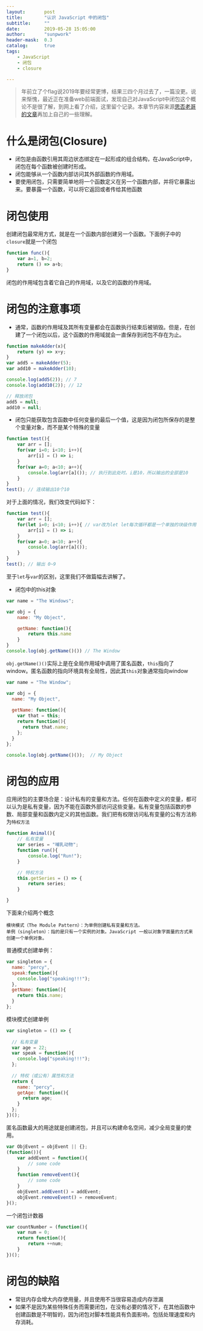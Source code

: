 ```yaml
---
layout:       post
title:        "认识 JavaScript 中的闭包"
subtitle:     ""
date:         2019-05-28 15:05:00
author:       "sunpwork"
header-mask:  0.3
catalog:      true
tags:
    - JavaScript
    - 闭包
    - closure

---
```

>年前立了个flag说2019年要经常更博，结果三四个月过去了，一篇没更。说来惭愧，最近正在准备web前端面试，发现自己对JavaScript中闭包这个概论不是很了解，到网上看了介绍，这里留个记录。本章节内容来源[思否老哥的文章](https://segmentfault.com/a/1190000006875662#articleHeader3)再加上自己的一些理解。

# 什么是闭包(Closure)
- 闭包是由函数引用其周边状态绑定在一起形成的组合结构，在JavaScript中，闭包在每个函数被创建时形成。
- 闭包能够从一个函数内部访问其外部函数的作用域。
- 要使用闭包，只需要简单地将一个函数定义在另一个函数内部，并将它暴露出来。要暴露一个函数，可以将它返回或者传给其他函数

# 闭包使用
创建闭包最常用方式，就是在一个函数内部创建另一个函数。下面例子中的`closure`就是一个闭包
``` JavaScript
function func(){
    var a=1, b=2;
    return () => a+b;
}
```
闭包的作用域包含着它自己的作用域，以及它的函数的作用域。

# 闭包的注意事项
- 通常，函数的作用域及其所有变量都会在函数执行结束后被销毁。但是，在创建了一个闭包以后，这个函数的作用域就会一直保存到闭包不存在为止。

``` JavaScript
function makeAdder(x){
    return (y) => x+y;
}
var add5 = makeAdder(5);
var add10 = makeAdder(10);

console.log(add5(2)); // 7
console.log(add10(2)); // 12

// 释放闭包
add5 = null;
add10 = null;
```

- 闭包只能获取包含函数中任何变量的最后一个值，这是因为闭包所保存的是整个变量对象，而不是某个特殊的变量

``` JavaScript
function test(){
    var arr = [];
    for(var i=0; i<10; i++){
        arr[i] = () => i;
    }
    for(var a=0; a<10; a++){
        console.log(arr[a]()); // 执行到此处时。i是10，所以输出的全部是10
    }
}
test(); // 连续输出10个10
```

对于上面的情况，我们改变代码如下：
``` JavaScript
function test(){
    var arr = [];
    for(let i=0; i<10; i++){ // var改为let let每次循环都是一个单独的块级作用域
        arr[i] = () => i;
    }
    for(var a=0; a<10; a++){
        console.log(arr[a]());
    }
}
test(); // 输出 0~9
```
至于`let`与`var`的区别，这里我们不做篇幅去讲解了。

- 闭包中的this对象

``` JavaScript
var name = "The Windows";

var obj = {
    name: "My Object",

    getName: function(){
        return this.name
    }
}
console.log(obj.getName()()) // The Window
```

`obj.getName()()`实际上是在全局作用域中调用了匿名函数，`this`指向了window。匿名函数的指向环境具有全局性，因此其`this`对象通常指向window

``` JavaScript
var name = "The Window";

var obj = {
  name: "My Object",
  
  getName: function(){
    var that = this;
    return function(){
      return that.name;
    };
  }
};

console.log(obj.getName()());  // My Object
```

# 闭包的应用

应用闭包的主要场合是：设计私有的变量和方法。任何在函数中定义的变量，都可以认为是私有变量，因为不能在函数外部访问这些变量。私有变量包括函数的参数、局部变量和函数内定义的其他函数。我们把有权限访问私有变量的公有方法称为`特权方法`
``` JavaScript
function Animal(){
    // 私有变量
    var series = "哺乳动物";
    function run(){
        console.log("Run!");
    }

    // 特权方法
    this.getSeries = () => {
        return series;
    }

}
```
下面来介绍两个概念
```
模块模式（The Module Pattern）：为单例创建私有变量和方法。
单例（singleton）：指的是只有一个实例的对象。JavaScript 一般以对象字面量的方式来创建一个单例对象。
```

普通模式创建单例：
``` JavaScript
var singleton = {
  name: "percy",
  speak:function(){
    console.log("speaking!!!");
  },
  getName: function(){
    return this.name;
  }
};
```
模块模式创建单例
``` JavaScript
var singleton = (() => {
  
  // 私有变量
  var age = 22;
  var speak = function(){
    console.log("speaking!!!");
  };
  
  // 特权（或公有）属性和方法
  return {
    name: "percy",
    getAge: function(){
      return age;
    }
  };
})();
```

匿名函数最大的用途就是创建闭包，并且可以构建命名空间，减少全局变量的使用。
``` JavaScript
var ObjEvent = objEvent || {};
(function()){
    var addEvent = function(){
        // some code
    }
    function removeEvent(){
        // some code
    }
    objEvent.addEvent() = addEvent;
    objEvent.removeEvent() = removeEvent;
}();
```

一个闭包计数器
``` JavaScript
var countNumber = (function(){
    var num = 0;
    return function(){
        return ++num;
    }
})();

```

# 闭包的缺陷
- 常驻内存会增大内存使用量，并且使用不当很容易造成内存泄漏
- 如果不是因为某些特殊任务而需要闭包，在没有必要的情况下，在其他函数中创建函数是不明智的，因为闭包对脚本性能具有负面影响，包括处理速度和内存消耗。


